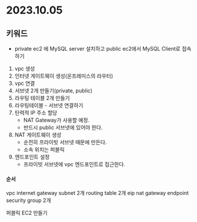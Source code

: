 # 2023.10.05

## 키워드

- private ec2 에 MySQL server 설치하고 public ec2에서 MySQL Client로 접속하기

1. vpc 생성
2. 인터넷 게이트웨이 생성(온프레미스의 라우터)
3. vpc 연결
4. 서브넷 2개 만들기(private, public)
5. 라우팅 테이블 2개 만들기
6. 라우팅테이블 - 서브넷 연결하기
7. 탄력적 IP 주소 할당
   - NAT Gateway가 사용할 예정.
   - 반드시 public 서브넷에 있어야 한다.
8. NAT 게이트웨이 생성
   - 순전히 프라이빗 서브넷 때문에 만든다.
   - 소속 위치는 퍼블릭
9. 엔드포인트 설정
   - 프라이빗 서브넷에 vpc 엔드포인트로 접근한다.

#### 순서

vpc
internet gateway
subnet 2개
routing table 2개
eip
nat gateway
endpoint
security group 2개

퍼블릭 EC2 만들기
